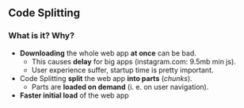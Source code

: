 ## Code Splitting

### What is it? Why?

* <b>Downloading</b> the whole web app <b>at once</b> can be bad.
  * This causes <b>delay</b> for big apps (instagram.com: 9.5mb min js).
  * User experience suffer, startup time is pretty important.
* Code Splitting **split** the web app **into parts** (*chunks*).
  * Parts are **loaded on demand** (i. e. on user navigation).
* **Faster initial load** of the web app
